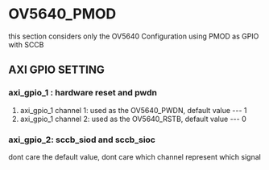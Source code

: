 # OV5640_PMOD
this section considers only the OV5640 Configuration using PMOD as GPIO with SCCB

## AXI GPIO SETTING

### axi_gpio_1 : hardware reset and pwdn

1. axi_gpio_1 channel 1: used as the OV5640_PWDN, default value --- 1
2. axi_gpio_1 channel 2: used as the OV5640_RSTB, default value --- 0

### axi_gpio_2: sccb_siod and sccb_sioc
dont care the default value, dont care which channel represent which signal

